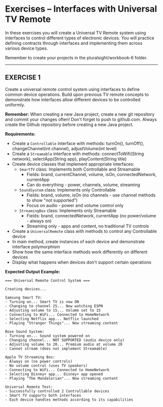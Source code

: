# **Exercises – Interfaces with Universal TV Remote**

In these exercises you will create a Universal TV Remote system using interfaces to control different types of electronic devices. You will practice defining contracts through interfaces and implementing them across various device types.

Remember to create your projects in the pluralsight/workbook-6 folder.

---

## **EXERCISE 1**

Create a universal remote control system using interfaces to define common device operations. Build upon previous TV remote concepts to demonstrate how interfaces allow different devices to be controlled uniformly.

**Remember:** When creating a new Java project, create a new git repository and commit your changes often! Don't forget to push to github.com. Always create the Github repository before creating a new Java project.

**Requirements:**
- Create a `Controllable` interface with methods: turnOn(), turnOff(), changeChannel(int channel), adjustVolume(int level)
- Create a `Streamable` interface with methods: connectToWifi(String network), selectApp(String app), playContent(String title)
- Create device classes that implement appropriate interfaces:
    - `SmartTV` class: Implements both Controllable and Streamable
        - Fields: brand, currentChannel, volume, isOn, connectedNetwork, currentApp
        - Can do everything - power, channels, volume, streaming
    - `SoundSystem` class: Implements only Controllable 
        - Fields: brand, volume, isOn (no channels - use channel methods to show "not supported")
        - Focus on audio - power and volume control only
    - `StreamingBox` class: Implements only Streamable
        - Fields: brand, connectedNetwork, currentApp (no power/volume - always on)
        - Streaming only - apps and content, no traditional TV controls
- Create a `UniversalRemote` class with methods to control any Controllable device
- In main method, create instances of each device and demonstrate interface polymorphism
- Show how the same interface methods work differently on different devices
- Display what happens when devices don't support certain operations

**Expected Output Example:**
```
=== Universal Remote Control System ===

Creating devices...

Samsung Smart TV:
- Turning on... Smart TV is now ON
- Changing to channel 25... Now watching ESPN
- Adjusting volume to 15... Volume set to 15
- Connecting to WiFi... Connected to HomeNetwork
- Selecting Netflix app... Netflix launched
- Playing "Stranger Things"... Now streaming content

Bose Sound System:
- Turning on... Sound system powered on
- Changing channel... NOT SUPPORTED (audio device only)
- Adjusting volume to 20... Premium audio at volume 20
- Cannot stream (does not implement Streamable)

Apple TV Streaming Box:
- Always on (no power controls)
- No volume control (uses TV speakers)
- Connecting to WiFi... Connected to HomeNetwork
- Selecting Disney+ app... Disney+ app opened
- Playing "The Mandalorian"... Now streaming content

Universal Remote Test:
- Successfully controlled 2 Controllable devices
- Smart TV supports both interfaces
- Each device handles methods according to its capabilities
```